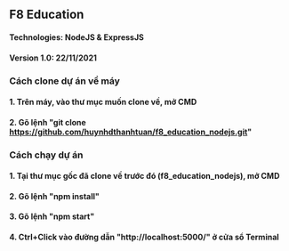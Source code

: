## F8 Education

#### Technologies: NodeJS & ExpressJS

#### Version 1.0: 22/11/2021

### Cách clone dự án về máy

#### 1. Trên máy, vào thư mục muốn clone về, mở CMD

#### 2. Gõ lệnh "git clone https://github.com/huynhdthanhtuan/f8_education_nodejs.git"

### Cách chạy dự án

#### 1. Tại thư mục gốc đã clone về trước đó (f8_education_nodejs), mở CMD

#### 2. Gõ lệnh "npm install"

#### 3. Gõ lệnh "npm start"

#### 4. Ctrl+Click vào đường dẫn "http://localhost:5000/" ở cửa sổ Terminal
